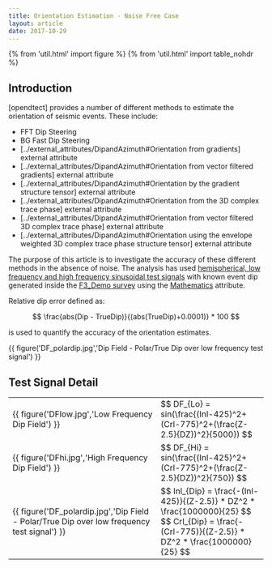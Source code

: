```yaml
---
title: Orientation Estimation - Noise Free Case 
layout: article 
date: 2017-10-29
---
```


{% from 'util.html' import figure %}
{% from 'util.html' import table_nohdr %}

## Introduction
[opendtect] provides a number of different methods to estimate the orientation of seismic events. These include:

- FFT Dip Steering 
- BG Fast Dip Steering
- [../external_attributes/DipandAzimuth#Orientation from gradients] external attribute
- [../external_attributes/DipandAzimuth#Orientation from vector filtered gradients] external attribute
- [../external_attributes/DipandAzimuth#Orientation by the gradient structure tensor] external attribute
- [../external_attributes/DipandAzimuth#Orientation from the 3D complex trace phase] external attribute
- [../external_attributes/DipandAzimuth#Orientation from vector filtered 3D complex trace phase] external attribute
- [../external_attributes/DipandAzimuth#Orientation using the envelope weighted 3D complex trace phase structure tensor] external attribute

The purpose of this article is to investigate the accuracy of these different methods in the absence of noise. The analysis has used [hemispherical, low frequency and high frequency sinusoidal test signals](#test-signal-detail) with known event dip generated inside the [F3_Demo survey](https://www.opendtect.org/osr/Main/NetherlandsOffshoreF3BlockComplete4GB) using the [Mathematics](http://doc.opendtect.org/6.0.0/doc/od_userdoc/Default.htm#appendix_a-attributes_and_filters.htm%3FTocPath%3D11%2520Appendix%2520A%2520-%2520Attributes%2520and%2520Filters%7C_____0) attribute.

Relative dip error defined as:

$$ \frac{abs(Dip - TrueDip)}{(abs(TrueDip)+0.0001)} * 100 $$

is used to quantify the accuracy of the orientation estimates.

{{ figure('DF_polardip.jpg','Dip Field - Polar/True Dip over low frequency test signal') }}


## Test Signal Detail
<table class="table">
    <tbody>
        <tr>
            <td> {{ figure('DFlow.jpg','Low Frequency Dip Field') }} </td>
            <td style="vertical-align:middle"> $$ DF_{Lo} = sin(\frac{(Inl-425)^2+(Crl-775)^2+(\frac{Z-2.5}{DZ})^2}{5000}) $$ </td>
        </tr>
        <tr>
            <td> {{ figure('DFhi.jpg','High Frequency Dip Field') }} </td>
            <td style="vertical-align:middle"> $$ DF_{Hi} = sin(\frac{(Inl-425)^2+(Crl-775)^2+(\frac{Z-2.5}{DZ})^2}{750}) $$ </td>
        </tr>
        <tr>
            <td> {{ figure('DF_polardip.jpg','Dip Field - Polar/True Dip over low frequency test signal') }} </td>
            <td style="vertical-align:middle"> 
                $$ Inl_{Dip} = \frac{-(Inl-425)}{(Z-2.5)} * DZ^2 * \frac{1000000}{25} $$ <br/>
                $$ Crl_{Dip} = \frac{-(Crl-775)}{(Z-2.5)} * DZ^2 * \frac{1000000}{25} $$
            </td>
        </tr>
    </tbody>
</table>

